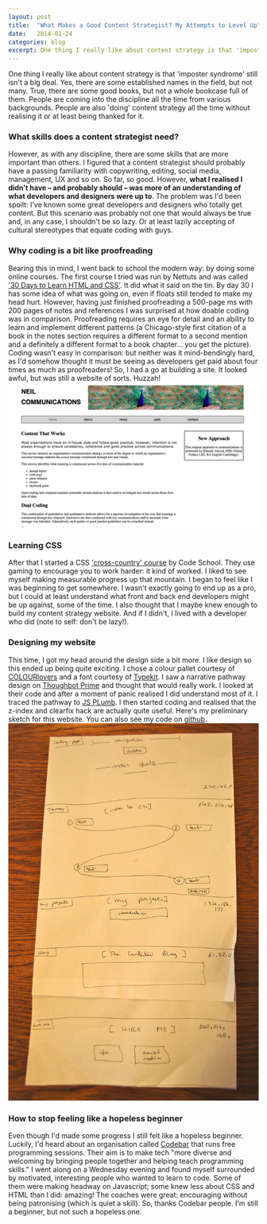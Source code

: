 ```yaml
---
layout: post
title:  "What Makes a Good Content Strategist? My Attempts to Level Up"
date:   2014-01-24 
categories: blog
excerpt: One thing I really like about content strategy is that 'imposter syndrome' still isn't a big deal. Yes, there are some established names in the field, but not many. True, there are some good books, but not a whole bookcase full of them. People are coming into the discipline all the time from various backgrounds. People are also 'doing' content strategy all the time without realising it or at least being thanked for it.
---
```


<p>
One thing I really like about content strategy is that 'imposter syndrome' still isn't a big deal. Yes, there are some established names in the field, but not many. True, there are some good books, but not a whole bookcase full of them. People are coming into the discipline all the time from various backgrounds. People are also 'doing' content strategy all the time without realising it or at least being thanked for it. 
</p>
<h3>What skills does a content strategist need?</h3>
<p>
However, as with any discipline, there are some skills that are more important than others. I figured that a content strategist should probably have a passing familiarity with copywriting, editing, social media, management, UX and so on. So far, so good. However, <b>what I realised I didn't have – and probably should – was more of an understanding of what developers and designers were up to</b>. The problem was I'd been spoilt: I've known some great developers and designers who totally get content. But this scenario was probably not one that would always be true and, in any case, I shouldn't be so lazy. Or at least lazily accepting of cultural stereotypes that equate coding with guys. 
</p>
<h3>Why coding is a bit like proofreading</h3>
<p>
Bearing this in mind, I went back to school the modern way: by doing some online courses. The first course I tried was run by Nettuts and was called <a href="http://net.tutsplus.com/articles/news/30-days-to-learn-html-and-css-a-free-tuts-premium-course/">'30 Days to Learn HTML and CSS'</a>. It did what it said on the tin. By day 30 I has some idea of what was going on, even if floats still tended to make my head hurt. However, having just finished proofreading a 500-page ms with 200 pages of notes and references I was surprised at how doable coding was in comparison. Proofreading requires an eye for detail and an ability to learn and implement different patterns (a Chicago-style first citation of a book in the notes section requires a different format to a second mention and a definitely a different format to a book chapter… you get the picture). Coding wasn't easy in comparison: but neither was it mind-bendingly hard, as I'd somehow thought it must be seeing as developers get paid about four times as much as proofreaders! So, I had a go at building a site. It looked awful, but was still a website of sorts. Huzzah! 
<img class="first_website" src="/images/first_website.png" alt="my first website. It looks awful">
</p>
<h3>Learning CSS</h3>
<p>
After that I started a CSS <a href="https://www.codeschool.com/courses/css-cross-country">'cross-country' course</a> by Code School. They use gaming to encourage you to work harder: it kind of worked. I liked to see myself making measurable progress up that mountain. I began to feel like I was beginning to get somewhere. I wasn't exactly going to end up as a pro, but I could at least understand what front and back end developers might be up against, some of the time. I also thought that I maybe knew enough to build my content strategy website. And if I didn't, I lived with a developer who did (note to self: don't be lazy!). 
</p>
<h3>Designing my website</h3>
<p>
This time, I got my head around the design side a bit more. I like design so this ended up being quite exciting. I chose a colour pallet courtesy of <a href="http://www.colourlovers.com/">COLOURlovers</a> and a font courtesy of <a href="https://typekit.com">Typekit</a>. I saw a narrative pathway design on <a href="https://learn.thoughtbot.com/prime">Thoughbot Prime</a> and thought that would really work. I looked at their code and after a moment of panic realised I did understand most of it. I traced the pathway to <a href="http://jsplumbtoolkit.com/demo/home/jquery.html">JS PLumb</a>. I then started coding and realised that the z-index and clearfix hack are actually quite useful. Here's my preliminary sketch for this website. You can also see my code on <a href="https://github.com/smokingpun/smokingpun.github.io">github</a>.
<img class = "sketch_content_website" src="/images/sketch_content_website.jpg" alt="a hand-drawn sketch of my content strategy website">
</p>
<h3>How to stop feeling like a hopeless beginner</h3>
<p>
Even though I'd made some progress I still felt like a hopeless beginner. Luckily, I'd heard about an organisation called <a href="http://codebar.io/">Codebar</a> that runs free programming sessions. Their aim is to make tech "more diverse and welcoming by bringing people together and helping teach programming skills." I went along on a Wednesday evening and found myself surrounded by motivated, interesting people who wanted to learn to code. Some of them were making headway on Javascript; some knew less about CSS and HTML than I did: amazing! The coaches were great: encouraging without being patronising (which is quiet a skill). So, thanks Codebar people. I'm still a beginner, but not such a hopeless one.
</p>